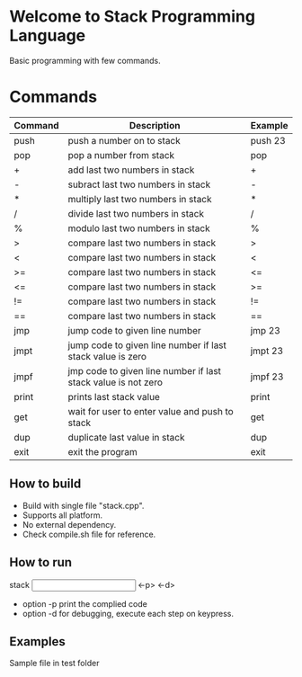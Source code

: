 # Welcome to Stack Programming Language

Basic programming with few commands.


# Commands

| Command     | Description | Example|
| ----------- | ----------- |----------- |
| push <number>      | push a number on to stack       | push 23|
| pop   | pop a number from stack        | pop|
| +   | add last two numbers in  stack        | +|
| -   | subract last two numbers in  stack        | -|
| *   | multiply last two numbers in  stack        | * |
| /   | divide last two numbers in  stack        | /|
| %   | modulo last two numbers in  stack        | %|
| >   | compare last two numbers in  stack        | >|
| <   | compare last two numbers in  stack       | <|
| >=   | compare last two numbers in  stack        | <= |
| <=   | compare last two numbers in  stack        | >=|
| !=   | compare last two numbers in  stack        | !=|
| ==   | compare last two numbers in  stack        | ==|
| jmp <number>   | jump code to given line number        | jmp 23|
| jmpt <number>   | jump code to given line number if last stack value is zero       | jmpt 23|
| jmpf <number>   | jmp code to given line number if last stack value is not zero        |  jmpf 23 |
| print   | prints last stack value       | print|
| get   | wait for user to enter value and push to stack       | get|
| dup   | duplicate last value in stack        | dup|
| exit   | exit the program        | exit|


## How to build

- Build with single file "stack.cpp".
- Supports all platform.
- No external dependency.
- Check compile.sh file for reference.


## How to run

stack <input file name> <-p> <-d>
- option -p print the complied code
- option -d for debugging, execute each step on keypress.

## Examples
Sample file in test folder

